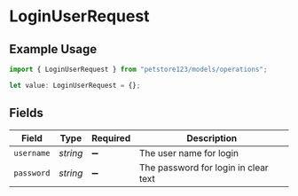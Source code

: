 # LoginUserRequest

## Example Usage

```typescript
import { LoginUserRequest } from "petstore123/models/operations";

let value: LoginUserRequest = {};
```

## Fields

| Field                                | Type                                 | Required                             | Description                          |
| ------------------------------------ | ------------------------------------ | ------------------------------------ | ------------------------------------ |
| `username`                           | *string*                             | :heavy_minus_sign:                   | The user name for login              |
| `password`                           | *string*                             | :heavy_minus_sign:                   | The password for login in clear text |